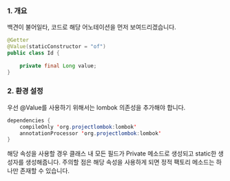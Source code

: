### 1. 개요
백견이 불어일타, 코드로 해당 어노테이션을 먼저 보여드리겠습니다. 
```java
@Getter  
@Value(staticConstructor = "of")  
public class Id {  
  
    private final Long value;  
}
```

### 2. 환경 설정 
우선 @Value를 사용하기 위해서는 lombok 의존성을 추가해야 합니다. 

```java
dependencies {
	compileOnly 'org.projectlombok:lombok'  
	annotationProcessor 'org.projectlombok:lombok'
}
```

해당 속성을 사용할 경우 클래스 내 모든 필드가 Private 메소드로 생성되고 static한 생성자를 생성해줍니다.
주의할 점은 해당 속성을 사용하게 되면 정적 팩토리 메소드는 하나만 존재할 수 있습니다. 